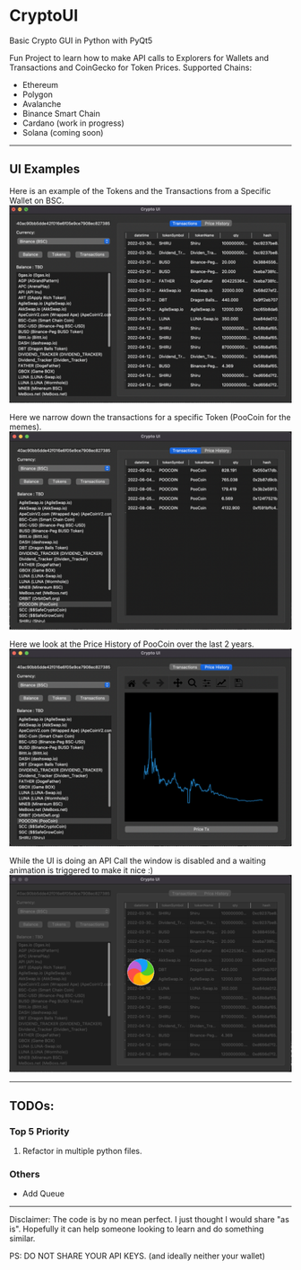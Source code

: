 # CryptoUI
Basic Crypto GUI in Python with PyQt5

Fun Project to learn how to make API calls to Explorers for Wallets and Transactions and CoinGecko for Token Prices.
Supported Chains:
* Ethereum
* Polygon
* Avalanche
* Binance Smart Chain
* Cardano (work in progress)
* Solana (coming soon)

---
## UI Examples

Here is an example of the Tokens and the Transactions from a Specific Wallet on BSC.
![Example - All Transactions](./img/UI%20Examples/Wallet_Transactions.png?raw=true "All Transactions (for Specific Wallet)")

Here we narrow down the transactions for a specific Token (PooCoin for the memes).
![Example - Token Transactions](./img/UI%20Examples/Token_Transactions.png?raw=true "Token Transactions (for Specific Wallet)")

Here we look at the Price History of PooCoin over the last 2 years.
![Example - Price History](./img/UI%20Examples/Token_PriceHistory.png?raw=true "Token Price History")

While the UI is doing an API Call the window is disabled and a waiting animation is triggered to make it nice :)
![Example - API Waiting Animation](./img/UI%20Examples/API_WaitingAnimation.png?raw=true "API Waiting Animation")

---

## TODOs:

### Top 5 Priority
1) Refactor in multiple python files.

### Others
* Add Queue

---

Disclaimer: The code is by no mean perfect. I just thought I would share "as is". Hopefully it can help someone looking to learn and do something similar. 

PS: DO NOT SHARE YOUR API KEYS. (and ideally neither your wallet)